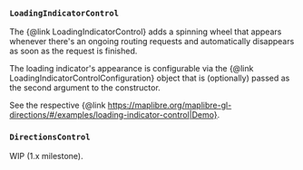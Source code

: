 ### `LoadingIndicatorControl`

The {@link LoadingIndicatorControl} adds a spinning wheel that appears whenever there's an ongoing routing requests and automatically disappears as soon as the request is finished.

The loading indicator's appearance is configurable via the {@link LoadingIndicatorControlConfiguration} object that is (optionally) passed as the second argument to the constructor.

See the respective {@link https://maplibre.org/maplibre-gl-directions/#/examples/loading-indicator-control|Demo}.

### `DirectionsControl`

WIP (1.x milestone).
